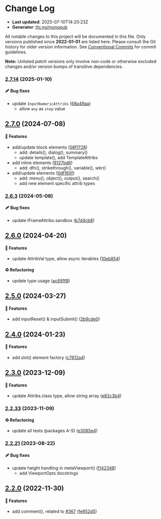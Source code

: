 # Change Log

- **Last updated**: 2025-07-10T14:20:23Z
- **Generator**: [thi.ng/monopub](https://thi.ng/monopub)

All notable changes to this project will be documented in this file.
Only versions published since **2022-01-01** are listed here.
Please consult the Git history for older version information.
See [Conventional Commits](https://conventionalcommits.org/) for commit guidelines.

**Note:** Unlisted _patch_ versions only involve non-code or otherwise excluded changes
and/or version bumps of transitive dependencies.

### [2.7.14](https://github.com/thi-ng/umbrella/tree/@thi.ng/hiccup-html@2.7.14) (2025-01-10)

#### 🩹 Bug fixes

- update `InputNumericAttribs` ([68a49aa](https://github.com/thi-ng/umbrella/commit/68a49aa))
  - allow `any` as `step` value

## [2.7.0](https://github.com/thi-ng/umbrella/tree/@thi.ng/hiccup-html@2.7.0) (2024-07-08)

#### 🚀 Features

- add/update block elements ([08f1728](https://github.com/thi-ng/umbrella/commit/08f1728))
  - add: details(), dialog(), summary()
  - update template(), add TemplateAttribs
- add inline elements ([9127bd6](https://github.com/thi-ng/umbrella/commit/9127bd6))
  - add: dfn(), strikethrough(), variable(), wbr()
- add/update elements ([0df160f](https://github.com/thi-ng/umbrella/commit/0df160f))
  - add: menu(), object(), output(), search()
  - add new element specific attrib types

### [2.6.3](https://github.com/thi-ng/umbrella/tree/@thi.ng/hiccup-html@2.6.3) (2024-05-08)

#### 🩹 Bug fixes

- update IFrameAttribs.sandbox ([b7d4cb8](https://github.com/thi-ng/umbrella/commit/b7d4cb8))

## [2.6.0](https://github.com/thi-ng/umbrella/tree/@thi.ng/hiccup-html@2.6.0) (2024-04-20)

#### 🚀 Features

- update AttribVal type, allow async iterables ([10eb854](https://github.com/thi-ng/umbrella/commit/10eb854))

#### ♻️ Refactoring

- update type usage ([ac691f8](https://github.com/thi-ng/umbrella/commit/ac691f8))

## [2.5.0](https://github.com/thi-ng/umbrella/tree/@thi.ng/hiccup-html@2.5.0) (2024-03-27)

#### 🚀 Features

- add inputReset() & inputSubmit() ([2b9cde0](https://github.com/thi-ng/umbrella/commit/2b9cde0))

## [2.4.0](https://github.com/thi-ng/umbrella/tree/@thi.ng/hiccup-html@2.4.0) (2024-01-23)

#### 🚀 Features

- add slot() element factory ([c7612a4](https://github.com/thi-ng/umbrella/commit/c7612a4))

## [2.3.0](https://github.com/thi-ng/umbrella/tree/@thi.ng/hiccup-html@2.3.0) (2023-12-09)

#### 🚀 Features

- update Attribs.class type, allow string array ([e82c3b4](https://github.com/thi-ng/umbrella/commit/e82c3b4))

### [2.2.33](https://github.com/thi-ng/umbrella/tree/@thi.ng/hiccup-html@2.2.33) (2023-11-09)

#### ♻️ Refactoring

- update all tests (packages A-S) ([e3085e4](https://github.com/thi-ng/umbrella/commit/e3085e4))

### [2.2.21](https://github.com/thi-ng/umbrella/tree/@thi.ng/hiccup-html@2.2.21) (2023-08-22)

#### 🩹 Bug fixes

- update height handling in metaViewport() ([f142348](https://github.com/thi-ng/umbrella/commit/f142348))
  - add ViewportOpts docstrings

## [2.2.0](https://github.com/thi-ng/umbrella/tree/@thi.ng/hiccup-html@2.2.0) (2022-11-30)

#### 🚀 Features

- add comment(), related to [#367](https://github.com/thi-ng/umbrella/issues/367) ([fe952d5](https://github.com/thi-ng/umbrella/commit/fe952d5))
